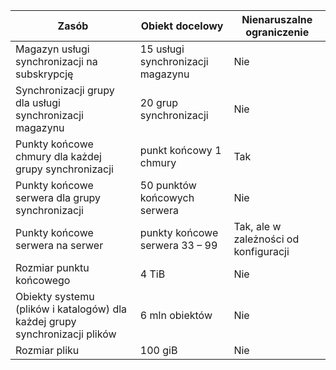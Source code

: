 | Zasób | Obiekt docelowy | Nienaruszalne ograniczenie |
|----------|--------------|------------|
| Magazyn usługi synchronizacji na subskrypcję | 15 usługi synchronizacji magazynu | Nie |
| Synchronizacji grupy dla usługi synchronizacji magazynu | 20 grup synchronizacji | Nie |
| Punkty końcowe chmury dla każdej grupy synchronizacji | punkt końcowy 1 chmury | Tak |
| Punkty końcowe serwera dla grupy synchronizacji | 50 punktów końcowych serwera | Nie |
| Punkty końcowe serwera na serwer | punkty końcowe serwera 33 – 99 | Tak, ale w zależności od konfiguracji |
| Rozmiar punktu końcowego | 4 TiB | Nie |
| Obiekty systemu (plików i katalogów) dla każdej grupy synchronizacji plików | 6 mln obiektów | Nie |
| Rozmiar pliku | 100 giB | Nie |